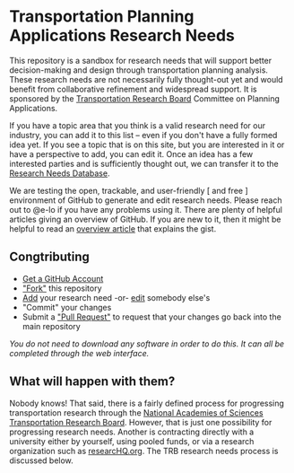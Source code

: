 # Transportation Planning Applications Research Needs

This repository is a sandbox for research needs that will support better decision-making 
and design through transportation planning analysis.  These research needs are not 
necessarily fully thought-out yet and would benefit from collaborative refinement and 
widespread support.  It is sponsored by the [Transportation Research Board](http://www.trb.org) 
Committee on Planning Applications.

If you have a topic area that you think is a valid research need for our industry, you can 
add it to this list – even if you don't have a fully formed idea yet.  If you see a topic that 
is on this site, but you are interested in it or have a perspective to add, you can edit it.
Once an idea has a few interested parties and is sufficiently thought out, we can transfer 
it to the [Research Needs Database](http://rns.trb.org).  

We are testing the open, trackable, and user-friendly [ and free ] environment of GitHub to generate and edit research needs.  Please reach out to @e-lo if you have any problems using it.  There are plenty of helpful articles giving an overview of GitHub.  If you are new to it, then it might be helpful to read an [overview article](http://readwrite.com/2013/09/30/understanding-github-a-journey-for-beginners-part-1) that explains the gist.

## Congtributing 
 - [Get a GitHub Account](http://github.com/join)
 - ["Fork"](https://help.github.com/articles/fork-a-repo/) this repository
 - [Add](https://help.github.com/articles/creating-new-files/) your research need -or- 
 [edit](https://help.github.com/articles/editing-files-in-your-repository/) somebody else's
 - "Commit" your changes
 - Submit a ["Pull Request"](https://help.github.com/articles/using-pull-requests/) 
 to request that your changes go back into the main repository

*You do not need to download any software in order to do this. It can all be completed 
through the web interface.*

## What will happen with them?

Nobody knows!  That said, there is a fairly defined process for progressing transportation 
research through the [National Academies of Sciences Transportation Research Board](http://www.trb.org). 
However, that is just one possibility for progressing research needs.  Another is contracting 
directly with a university either by yourself, using pooled funds, or via a research organization 
such as [researcHQ.org](http://ResearcHQ.org). The TRB research needs process is discussed below.

